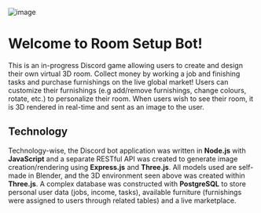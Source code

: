 ![image](https://github.com/thom974/room-setup-bot/assets/74675902/d25a8047-4237-477a-a343-5a98a1e41ee8)

# Welcome to Room Setup Bot!

This is an in-progress Discord game allowing users to create and design their own virtual 3D room. Collect money by working a job and finishing tasks and purchase furnishings on the live global market!
Users can customize their furnishings (e.g add/remove furnishings, change colours, rotate, etc.) to personalize their room. When users wish to see their room, it is 3D rendered in real-time and sent as an image to the user.

## Technology

Technology-wise, the Discord bot application was written in **Node.js** with **JavaScript** and a separate RESTful API was created to generate image creation/rendering using **Express.js** and **Three.js**. All models used are self-made in Blender, and the 3D environment seen above was created within **Three.js**. A complex database was constructed with **PostgreSQL** to store personal user data (jobs, income, tasks), available furniture (furnishings were assigned to users through related tables) and a live marketplace.

